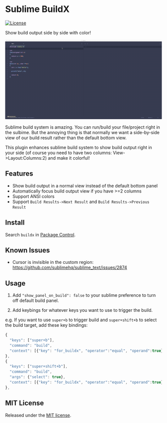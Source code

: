 # Sublime BuildX

[![License](http://img.shields.io/badge/license-MIT-blue.svg?style=flat-square)](http://mit-license.org/2016)

Show build output side by side with color!

![](./demo.gif)

Sublime build system is amazing. You can run/build your file/project right in the sulbime. But the annoying thing is that normally we want a side-by-side view of our build result rather than the default bottom view.

This plugin enhances sublime build system to show build output right in your side (of course you need to have two columns: View->Layout:Columns:2) and make it colorful!

## Features

- Show build output in a normal view instead of the default bottom panel
- Automatically focus build output view if you have >=2 columns
- Support ANSI colors
- Support `Build Results->Next Result` and `Build Results->Previous Result`

## Install

Search `buildx` in [Package Control](https://packagecontrol.io/).

## Known Issues

- Cursor is invisible in the custom region: https://github.com/sublimehq/sublime_text/issues/2874

## Usage

1. Add `"show_panel_on_build": false` to your sublime preference to turn off default build panel.

2. Add keybings for whatever keys you want to use to trigger the build.

e.g. If you want to use `super+b` to trigger build and `super+shift+b` to select the build target, add these key bindings:

```js
{
  "keys": ["super+b"],
  "command": "build",
  "context": [{"key": "for_buildx", "operator":"equal", "operand":true}]
},
{
  "keys": ["super+shift+b"],
  "command": "build",
  "args": {"select": true},
  "context": [{"key": "for_buildx", "operator":"equal", "operand":true}]
},
```

## MIT License

Released under the [MIT license](http://mit-license.org/2020).
